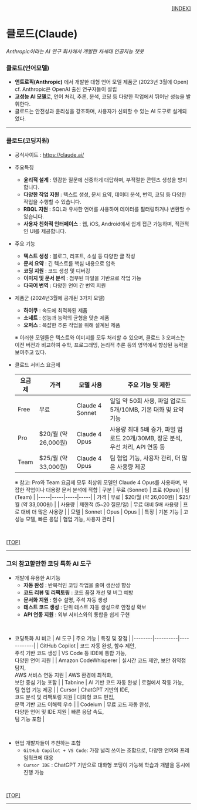 <p style="text-align: right"> 
    <a href="./README.md">[INDEX]</a>
</p>

# 클로드(Claude)
*Anthropic이라는 AI 연구 회사에서 개발한 차세대 인공지능 챗봇*

### 클로드(언어모델)
- **앤트로픽(Anthropic)** 에서 개발한 대형 언어 모델 제품군 (2023년 3월에 Open) <br/> 
  cf. Anthropic은 OpenAI 출신 연구자들이 설립
- **고성능 AI 모델**로, 언어 처리, 추론, 분석, 코딩 등 다양한 작업에서 뛰어난 성능을 발휘한다.
- 클로드는 안전성과 윤리성을 강조하며, 사용자가 신뢰할 수 있는 AI 도구로 설계되었다. 

---
### 클로드(코딩지원)

- 공식사이트 : https://claude.ai/

- 주요특징
  - **윤리적 설계** : 민감한 질문에 신중하게 대답하며, 부적절한 콘텐츠 생성을 방지합니다.
  - **다양한 작업 지원** : 텍스트 생성, 문서 요약, 데이터 분석, 번역, 코딩 등 다양한 작업을 수행할 수 있습니다.
  - **RBQL 지원** : SQL과 유사한 언어를 사용하여 데이터를 필터링하거나 변환할 수 있습니다.
  - **사용자 친화적 인터페이스** : 웹, iOS, Android에서 쉽게 접근 가능하며, 직관적인 UI를 제공합니다.
<!-- 
<ol>
    <li> <b>윤리적 설계</b> : 민감한 질문에 신중하게 대답하며, 부적절한 콘텐츠 생성을 방지합니다.
    <li> <b>다양한 작업 지원</b> : 텍스트 생성, 문서 요약, 데이터 분석, 번역, 코딩 등 다양한 작업을 수행할 수 있습니다.
    <li> <b>RBQL 지원</b> : SQL과 유사한 언어를 사용하여 데이터를 필터링하거나 변환할 수 있습니다.
    <li> <b>사용자 친화적 인터페이스</b> : 웹, iOS, Android에서 쉽게 접근 가능하며, 직관적인 UI를 제공합니다.
</ol> 
-->

- 주요 기능
    - **텍스트 생성** : 블로그, 리포트, 소설 등 다양한 글 작성
    - **문서 요약** : 긴 텍스트를 핵심 내용으로 압축
    - **코딩 지원** : 코드 생성 및 디버깅
    - **이미지 및 문서 분석** : 첨부된 파일을 기반으로 작업 가능
    - **다국어 번역** : 다양한 언어 간 번역 지원



- 제품군 (2024년3월에 공개된 3가지 모델)
  - **하이쿠** : 속도에 최적화된 제품
  - **소네트** : 성능과 능력의 균형을 맞춘 제품
  - **오퍼스** : 복잡한 추론 작업을 위해 설계된 제품
  
  ※ 이러한 모델들은 텍스트와 이미지를 모두 처리할 수 있으며, 클로드 3 오퍼스는 이전 버전과 비교하여 수학, 프로그래밍, 논리적 추론 등의 영역에서 향상된 능력을 보여주고 있다.

- 클로드 서비스 요금제

    | 요금제 | 가격 | 모델 사용 | 주요 기능 및 제한 | 
    |-------|-----|----------|-----------------|
    | Free | 무료 | Claude 4 Sonnet | 일일 약 50회 사용, 파일 업로드 5개/10MB, 기본 대화 및 요약 기능 | 
    | Pro  | $20/월 (약 26,000원) | Claude 4 Opus | 사용량 최대 5배 증가, 파일 업로드 20개/30MB, 장문 분석, 우선 처리, API 연동 등 | 
    | Team | $25/월 (약 33,000원) | Claude 4 Opus | 팀 협업 기능, 사용자 관리, 더 많은 사용량 제공 | 

    ※ 참고: Pro와 Team 요금제 모두 최상위 모델인 Claude 4 Opus를 사용하며, 복잡한 작업이나 대용량 문서 분석에 적합
    | 구분 | 무료 (Sonnet) | 프로 (Opus) | 팀 (Team) |
    |-----|-----|-----|-----|
    | 가격 | 무료 | $20/월 (약 26,000원) | $25/월 (약 33,000원) | 
    | 사용량 | 제한적 (5~20 질문/일) | 무료 대비 5배 사용량 | 프로 대비 더 많은 사용량 | 
    | 모델 | Sonnet | Opus | Opus | 
    | 특징 | 기본 기능 | 고성능 모델, 빠른 응답 | 협업 기능, 사용자 관리 | 

<br/>

[[TOP]](#클로드claude)

<!-- 
---
### 클르드와 유사한 AI 서비스 비교

| 서비스명 | 개발사 | 주요 강점 | 유료 요금제 | 특징 | 
|---------|-------|----------|-----------|-----|
| ChatGPT | OpenAI | 범용성, 다양한 플러그인, <br/> 이미지 생성(DALL·E) | ChatGPT Plus <br/> ($20/월) | 가장 대중적, 다양한 스타일의 콘텐츠 생성 가능 | 
| Gemini | Google | 멀티모달 처리(텍스트+이미지+오디오), <br/> Google 생태계 연동 | Gemini Advanced <br/> ($19.99/월) | 리서치 및 복잡한 문제 해결에 강함 | 
| Grok | xAI (Elon Musk) | 실시간 정보 접근, <br/> 유머러스한 대화 | X Premium+ <br/> ($16/월) | X(트위터) 연동, Think Mode로 단계별 추론 | 
| Claude | Anthropic | 윤리적 설계, 인간적인 글쓰기, <br/> 긴 문서 분석 | Claude Pro <br/> ($20/월) | 정중하고 신뢰성 높은 응답, 긴 문맥 처리에 강함 |  
-->

<!-- 
출처: GPTsKOREA 블로그 분석 및 클리앙 비교 게시글 
https://gptskorea.com/BLOG/?bmode=view&idx=156263131
-->

---
### 그외 참고할만한 코딩 특화 AI 도구

- 개발에 유용한 AI기능
    - **자동 완성** : 반복적인 코딩 작업을 줄여 생산성 향상
    - **코드 리뷰 및 리팩토링** : 코드 품질 개선 및 버그 예방
    - **문서화 지원** : 함수 설명, 주석 자동 생성
    - **테스트 코드 생성** : 단위 테스트 자동 생성으로 안정성 확보
    - **API 연동 지원** : 외부 서비스와의 통합을 쉽게 구현
<br/>

- 코딩특화 AI 비교
    | AI 도구 | 주요 기능 | 특징 및 장점 | 
    |--------|----------|------------|
    | GitHub Copilot       | 코드 자동 완성, 함수 제안, <br/> 주석 기반 코드 생성 | VS Code 등 IDE에 통합 가능, <br/> 다양한 언어 지원 | 
    | Amazon CodeWhisperer | 실시간 코드 제안, 보안 취약점 탐지, <br/> AWS 서비스 연동 지원 | AWS 환경에 최적화, <br/> 보안 중심 기능 포함 | 
    | Tabnine              | AI 기반 코드 자동 완성 | 로컬에서 작동 가능, <br/> 팀 협업 기능 제공 | 
    | Cursor               | ChatGPT 기반의 IDE, <br/> 코드 분석 및 리팩토링 지원 | 대화형 코드 편집, <br/> 문맥 기반 코드 이해력 우수 | 
    | Codeium              | 무료 코드 자동 완성, <br/> 다양한 언어 및 IDE 지원 | 빠른 응답 속도, <br/> 팀 기능 포함 | 
<br/>

- 현업 개발자들이 추천하는 조합
    - `GitHub Copilot + VS Code`: 가장 널리 쓰이는 조합으로, 다양한 언어와 프레임워크에 대응
    - `Cursor IDE` : ChatGPT 기반으로 대화형 코딩이 가능해 학습과 개발을 동시에 진행 가능
<br/>

[[TOP]](#클로드claude)

---


